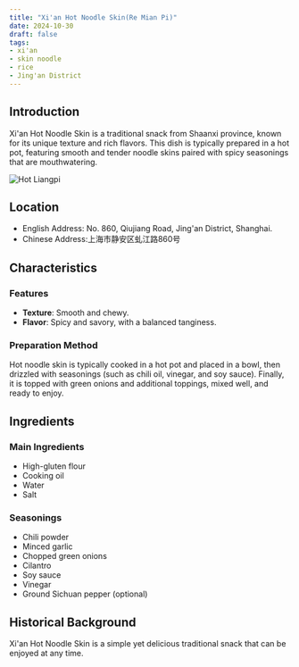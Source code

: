 ```yaml
---
title: "Xi'an Hot Noodle Skin(Re Mian Pi)"
date: 2024-10-30
draft: false
tags:
- xi'an
- skin noodle
- rice
- Jing'an District
---
```

## Introduction
Xi'an Hot Noodle Skin is a traditional snack from Shaanxi province, known for its unique texture and rich flavors. This dish is typically prepared in a hot pot, featuring smooth and tender noodle skins paired with spicy seasonings that are mouthwatering.

![Hot Liangpi](https://static.localaha.com/remianpi.jpg)

## Location

- English Address: No. 860, Qiujiang Road, Jing'an District, Shanghai.
- Chinese Address:上海市静安区虬江路860号

## Characteristics

### Features
- **Texture**: Smooth and chewy.
- **Flavor**: Spicy and savory, with a balanced tanginess.

### Preparation Method
Hot noodle skin is typically cooked in a hot pot and placed in a bowl, then drizzled with seasonings (such as chili oil, vinegar, and soy sauce). Finally, it is topped with green onions and additional toppings, mixed well, and ready to enjoy.

## Ingredients

### Main Ingredients
- High-gluten flour
- Cooking oil
- Water
- Salt

### Seasonings
- Chili powder
- Minced garlic
- Chopped green onions
- Cilantro
- Soy sauce
- Vinegar
- Ground Sichuan pepper (optional)

## Historical Background
Xi'an Hot Noodle Skin is a simple yet delicious traditional snack that can be enjoyed at any time.
